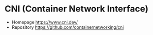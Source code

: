 # CNI (Container Network Interface)

- Homepage https://www.cni.dev/
- Repository https://github.com/containernetworking/cni
